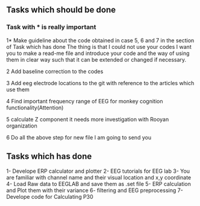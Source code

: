 ## Tasks which should be done

### Task with * is really important

 
1* Make guideline about the code obtained in case 5, 6 and 7 in the section of Task which has done 
The thing is that I could not use your codes 
I want you to make a read-me file and introduce your code and the way of using them in clear way such that it can be extended or changed if necessary.

2 Add baseline correction to the codes

3 Add eeg electrode locations to the git with reference to the articles which use them


4 Find important frequency range of EEG for monkey cognition functionality(Attention)

5 calculate Z component
it needs more investigation with Rooyan organization

6 Do all the above step for new file I am going to send you
  

## Tasks which has done

1- Develope ERP calculator and plotter
2- EEG tutorials for EEG lab
3- You are familiar with channel name and their visual location and x,y coordinate
4- Load Raw data to EEGLAB and save them as .set file
5- ERP calculation and Plot them with their variance
6- filtering and EEG preprocessing
7- Develope code for Calculating P30



